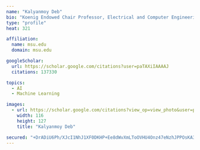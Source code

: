 ```yaml
---
name: "Kalyanmoy Deb"
bio: "Koenig Endowed Chair Professor, Electrical and Computer Engineering, Michigan State …"
type: "profile"
heat: 321

affiliation:
  name: msu.edu
  domain: msu.edu

googleScholar:
  url: https://scholar.google.com/citations?user=paTAXiIAAAAJ
  citations: 137330

topics:
  - AI
  - Machine Learning

images:
  - url: https://scholar.google.com/citations?view_op=view_photo&user=paTAXiIAAAAJ&citpid=3
    width: 116
    height: 127
    title: "Kalyanmoy Deb"

secured: "+DrADiU6Ph/XJcI1NhJ1XF0DKHP+Ee8dWvXmLToOVHU4Onz47eNzhJPPOsKA3chtYaCOrAjE9SKnk83Cwu41pTOxxDrIwLr9IYD+cyns2ih6JYixgI5st8Ox7h3GYoMMrqSUMEW5mCpk3uvZJbIbZiAk45AKU2a76F/VdmHXk3NezCpP0JiVIZ4WZNQ9QKD4OZ59lQGBlm0DqRCia3sis1KR8wVB+cj8qoKqrUix4wB4nE9zX7rTwvAsYM0P/3fLWaT0jJIdbZlUy0HE/K7SYmzCBu+LcXag83vnGYkf6Kd54sewGZNxaUsIBjVWFml3;OhLWEJQSYrr1sSvffOCojQ=="
---
```


